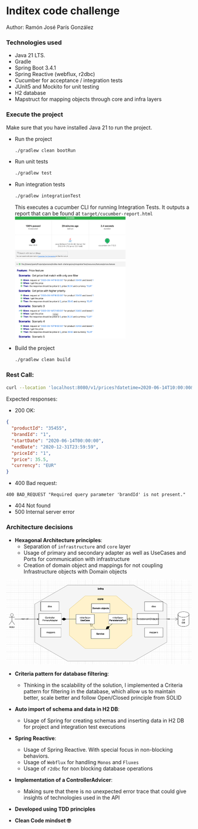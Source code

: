 # Inditex code challenge

Author: Ramón José París González

### Technologies used

- Java 21 LTS.
- Gradle
- Spring Boot 3.4.1
- Spring Reactive (webflux, r2dbc)
- Cucumber for acceptance / integration tests
- JUnit5 and Mockito for unit testing
- H2 database
- Mapstruct for mapping objects through core and infra layers

### Execute the project

Make sure that you have installed Java 21 to run the project.

- Run the project

   ```bash
   ./gradlew clean bootRun
   ```

- Run unit tests

   ```bash
   ./gradlew test
   ```

- Run integration tests

   ```bash
   ./gradlew integrationTest
   ```
  This executes a cucumber CLI for running Integration Tests. It outputs a report that can be found at
  `target/cucumber-report.html`
  <img src="assets/cucumber.png" alt="drawing" width="300"/>


- Build the project

   ```bash
   ./gradlew clean build
   ```
  
### Rest Call:
```bash
curl --location 'localhost:8080/v1/prices?datetime=2020-06-14T10:00:00&productId=35455&brandId=1'
```

Expected responses:
- 200 OK:
```JSON
{
  "productId": "35455",
  "brandId": "1",
  "startDate": "2020-06-14T00:00:00",
  "endDate": "2020-12-31T23:59:59",
  "priceId": "1",
  "price": 35.5,
  "currency": "EUR"
}
```

- 400 Bad request:
```text
400 BAD_REQUEST "Required query parameter 'brandId' is not present."
```

- 404 Not found
- 500 Internal server error



### Architecture decisions

- **Hexagonal Architecture principles**:
    - Separation of `infrastructure` and `core` layer
    - Usage of primary and secondary adapter as well as UseCases and Ports for communication with infrastructure
    - Creation of domain object and mappings for not coupling Infrastructure objects with Domain objects


![arch.png](assets/arch.png)


- **Criteria pattern for database filtering**:
    - Thinking in the scalability of the solution, I implemented a Criteria pattern for filtering in the database, which
      allow us to maintain better, scale better and follow Open/Closed principle from SOLID


- **Auto import of schema and data in H2 DB**:
    - Usage of Spring for creating schemas and inserting data in H2 DB for project and integration test executions


- **Spring Reactive**:
  - Usage of Spring Reactive. With special focus in non-blocking behaviors.
  - Usage of `Webflux` for handling `Monos` and `Fluxes`
  - Usage of `r2dbc` for non blocking database operations


- **Implementation of a ControllerAdvicer**: 
  - Making sure that there is no unexpected error trace that could give insights of technologies used in the API


- **Developed using TDD principles**


- **Clean Code mindset 🤓**
  